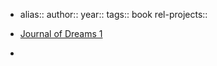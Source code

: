 - alias::
  author::
  year::
  tags:: book
  rel-projects::


- [Journal of Dreams 1](https://www.theisticpsychology.org/books/dreams/journal-of-dreams.htm)
-
